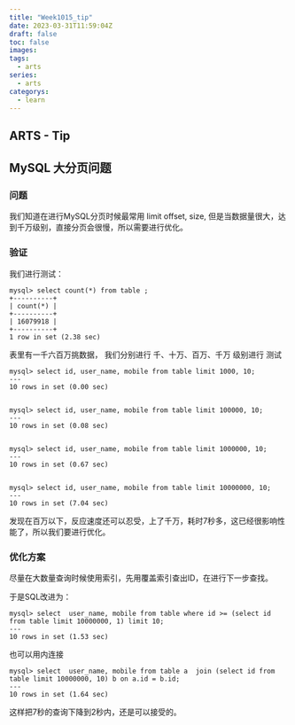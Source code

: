 ```yaml
---
title: "Week1015_tip"
date: 2023-03-31T11:59:04Z
draft: false 
toc: false
images:
tags:
  - arts 
series:
  - arts 
categorys:
  - learn 
---
```


## ARTS - Tip
## MySQL 大分页问题

### 问题
我们知道在进行MySQL分页时候最常用 limit offset, size, 但是当数据量很大，达到千万级别，直接分页会很慢，所以需要进行优化。

### 验证
我们进行测试：


```
mysql> select count(*) from table ;
+----------+
| count(*) |
+----------+
| 16079918 |
+----------+
1 row in set (2.38 sec)

```

表里有一千六百万挑数据， 我们分别进行 千、十万、百万、千万 级别进行 测试

```
mysql> select id, user_name, mobile from table limit 1000, 10;
---
10 rows in set (0.00 sec)


mysql> select id, user_name, mobile from table limit 100000, 10;
---
10 rows in set (0.08 sec)


mysql> select id, user_name, mobile from table limit 1000000, 10;
---
10 rows in set (0.67 sec)


mysql> select id, user_name, mobile from table limit 10000000, 10;
---
10 rows in set (7.04 sec)

```

发现在百万以下，反应速度还可以忍受，上了千万，耗时7秒多，这已经很影响性能了，所以我们要进行优化。

### 优化方案

尽量在大数量查询时候使用索引，先用覆盖索引查出ID，在进行下一步查找。

于是SQL改进为：

```
mysql> select  user_name, mobile from table where id >= (select id from table limit 10000000, 1) limit 10;
---
10 rows in set (1.53 sec)
```

也可以用内连接 

```
mysql> select  user_name, mobile from table a  join (select id from table limit 10000000, 10) b on a.id = b.id;
---
10 rows in set (1.64 sec)
```

这样把7秒的查询下降到2秒内，还是可以接受的。
